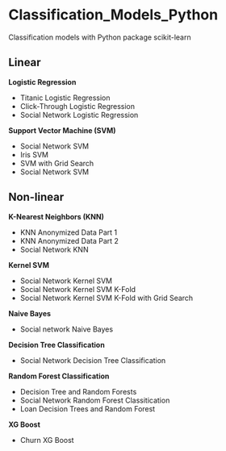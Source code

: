 # Classification_Models_Python
Classification models with Python package scikit-learn

## Linear

**Logistic Regression** 
- Titanic Logistic Regression  
- Click-Through Logistic Regression  
- Social Network Logistic Regression

**Support Vector Machine (SVM)**
- Social Network SVM
- Iris SVM    
- SVM with Grid Search 
- Social Network SVM

## Non-linear

**K-Nearest Neighbors (KNN)**  
- KNN Anonymized Data Part 1
- KNN Anonymized Data Part 2
- Social Network KNN  

**Kernel SVM**
- Social Network Kernel SVM   
- Social Network Kernel SVM K-Fold
- Social Network Kernel SVM K-Fold with Grid Search

**Naive Bayes**  
- Social network Naive Bayes
 
 **Decision Tree Classification**    
 - Social Network Decision Tree Classification  
 
 **Random Forest Classification**  
 - Decision Tree and Random Forests    
 - Social Network Random Forest Classitication
 - Loan Decision Trees and Random Forest
 
 **XG Boost**
 - Churn XG Boost  

 

